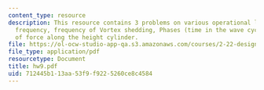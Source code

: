 ```yaml
---
content_type: resource
description: This resource contains 3 problems on various operational limits, natural
  frequency, frequency of Vortex shedding, Phases (time in the wave cycle), center
  of force along the height cylinder.
file: https://ol-ocw-studio-app-qa.s3.amazonaws.com/courses/2-22-design-principles-for-ocean-vehicles-13-42-spring-2005/712445b113aa53f9f9225260ce8c4584_hw9.pdf
file_type: application/pdf
resourcetype: Document
title: hw9.pdf
uid: 712445b1-13aa-53f9-f922-5260ce8c4584
---
```

